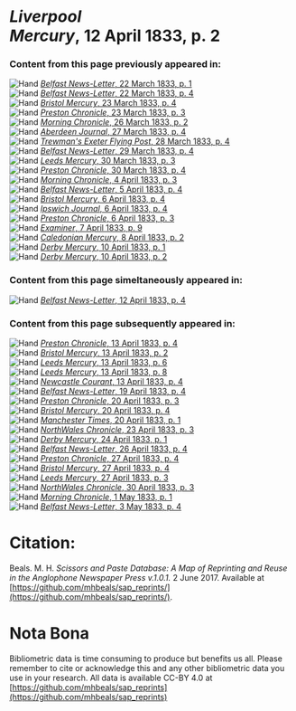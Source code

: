 # *Liverpool Mercury*, 12 April 1833, p. 2  
  
### Content from this page previously appeared in:  
![Hand](http://scissorsandpaste.net/wp-content/uploads/2017/06/smallhandpointer.png) [*Belfast News-Letter*, 22 March 1833, p. 1](https://mhbeals.github.io/sap_html/Belfast-News-Letter/Belfast-News-Letter-22-March-1833-p-1)  
![Hand](http://scissorsandpaste.net/wp-content/uploads/2017/06/smallhandpointer.png) [*Belfast News-Letter*, 22 March 1833, p. 4](https://mhbeals.github.io/sap_html/Belfast-News-Letter/Belfast-News-Letter-22-March-1833-p-4)  
![Hand](http://scissorsandpaste.net/wp-content/uploads/2017/06/smallhandpointer.png) [*Bristol Mercury*, 23 March 1833, p. 4](https://mhbeals.github.io/sap_html/Bristol-Mercury/Bristol-Mercury-23-March-1833-p-4)  
![Hand](http://scissorsandpaste.net/wp-content/uploads/2017/06/smallhandpointer.png) [*Preston Chronicle*, 23 March 1833, p. 3](https://mhbeals.github.io/sap_html/Preston-Chronicle/Preston-Chronicle-23-March-1833-p-3)  
![Hand](http://scissorsandpaste.net/wp-content/uploads/2017/06/smallhandpointer.png) [*Morning Chronicle*, 26 March 1833, p. 2](https://mhbeals.github.io/sap_html/Morning-Chronicle/Morning-Chronicle-26-March-1833-p-2)  
![Hand](http://scissorsandpaste.net/wp-content/uploads/2017/06/smallhandpointer.png) [*Aberdeen Journal*, 27 March 1833, p. 4](https://mhbeals.github.io/sap_html/Aberdeen-Journal/Aberdeen-Journal-27-March-1833-p-4)  
![Hand](http://scissorsandpaste.net/wp-content/uploads/2017/06/smallhandpointer.png) [*Trewman's Exeter Flying Post*, 28 March 1833, p. 4](https://mhbeals.github.io/sap_html/Trewman's-Exeter-Flying-Post/Trewman's-Exeter-Flying-Post-28-March-1833-p-4)  
![Hand](http://scissorsandpaste.net/wp-content/uploads/2017/06/smallhandpointer.png) [*Belfast News-Letter*, 29 March 1833, p. 4](https://mhbeals.github.io/sap_html/Belfast-News-Letter/Belfast-News-Letter-29-March-1833-p-4)  
![Hand](http://scissorsandpaste.net/wp-content/uploads/2017/06/smallhandpointer.png) [*Leeds Mercury*, 30 March 1833, p. 3](https://mhbeals.github.io/sap_html/Leeds-Mercury/Leeds-Mercury-30-March-1833-p-3)  
![Hand](http://scissorsandpaste.net/wp-content/uploads/2017/06/smallhandpointer.png) [*Preston Chronicle*, 30 March 1833, p. 4](https://mhbeals.github.io/sap_html/Preston-Chronicle/Preston-Chronicle-30-March-1833-p-4)  
![Hand](http://scissorsandpaste.net/wp-content/uploads/2017/06/smallhandpointer.png) [*Morning Chronicle*, 4 April 1833, p. 3](https://mhbeals.github.io/sap_html/Morning-Chronicle/Morning-Chronicle-4-April-1833-p-3)  
![Hand](http://scissorsandpaste.net/wp-content/uploads/2017/06/smallhandpointer.png) [*Belfast News-Letter*, 5 April 1833, p. 4](https://mhbeals.github.io/sap_html/Belfast-News-Letter/Belfast-News-Letter-5-April-1833-p-4)  
![Hand](http://scissorsandpaste.net/wp-content/uploads/2017/06/smallhandpointer.png) [*Bristol Mercury*, 6 April 1833, p. 4](https://mhbeals.github.io/sap_html/Bristol-Mercury/Bristol-Mercury-6-April-1833-p-4)  
![Hand](http://scissorsandpaste.net/wp-content/uploads/2017/06/smallhandpointer.png) [*Ipswich Journal*, 6 April 1833, p. 4](https://mhbeals.github.io/sap_html/Ipswich-Journal/Ipswich-Journal-6-April-1833-p-4)  
![Hand](http://scissorsandpaste.net/wp-content/uploads/2017/06/smallhandpointer.png) [*Preston Chronicle*, 6 April 1833, p. 3](https://mhbeals.github.io/sap_html/Preston-Chronicle/Preston-Chronicle-6-April-1833-p-3)  
![Hand](http://scissorsandpaste.net/wp-content/uploads/2017/06/smallhandpointer.png) [*Examiner*, 7 April 1833, p. 9](https://mhbeals.github.io/sap_html/Examiner/Examiner-7-April-1833-p-9)  
![Hand](http://scissorsandpaste.net/wp-content/uploads/2017/06/smallhandpointer.png) [*Caledonian Mercury*, 8 April 1833, p. 2](https://mhbeals.github.io/sap_html/Caledonian-Mercury/Caledonian-Mercury-8-April-1833-p-2)  
![Hand](http://scissorsandpaste.net/wp-content/uploads/2017/06/smallhandpointer.png) [*Derby Mercury*, 10 April 1833, p. 1](https://mhbeals.github.io/sap_html/Derby-Mercury/Derby-Mercury-10-April-1833-p-1)  
![Hand](http://scissorsandpaste.net/wp-content/uploads/2017/06/smallhandpointer.png) [*Derby Mercury*, 10 April 1833, p. 2](https://mhbeals.github.io/sap_html/Derby-Mercury/Derby-Mercury-10-April-1833-p-2)  
  
### Content from this page simeltaneously appeared in:  
![Hand](http://scissorsandpaste.net/wp-content/uploads/2017/06/smallhandpointer.png) [*Belfast News-Letter*, 12 April 1833, p. 4](https://mhbeals.github.io/sap_html/Belfast-News-Letter/Belfast-News-Letter-12-April-1833-p-4)  
  
### Content from this page subsequently appeared in:  
![Hand](http://scissorsandpaste.net/wp-content/uploads/2017/06/smallhandpointer.png) [*Preston Chronicle*, 13 April 1833, p. 4](https://mhbeals.github.io/sap_html/Preston-Chronicle/Preston-Chronicle-13-April-1833-p-4)  
![Hand](http://scissorsandpaste.net/wp-content/uploads/2017/06/smallhandpointer.png) [*Bristol Mercury*, 13 April 1833, p. 2](https://mhbeals.github.io/sap_html/Bristol-Mercury/Bristol-Mercury-13-April-1833-p-2)  
![Hand](http://scissorsandpaste.net/wp-content/uploads/2017/06/smallhandpointer.png) [*Leeds Mercury*, 13 April 1833, p. 6](https://mhbeals.github.io/sap_html/Leeds-Mercury/Leeds-Mercury-13-April-1833-p-6)  
![Hand](http://scissorsandpaste.net/wp-content/uploads/2017/06/smallhandpointer.png) [*Leeds Mercury*, 13 April 1833, p. 8](https://mhbeals.github.io/sap_html/Leeds-Mercury/Leeds-Mercury-13-April-1833-p-8)  
![Hand](http://scissorsandpaste.net/wp-content/uploads/2017/06/smallhandpointer.png) [*Newcastle Courant*, 13 April 1833, p. 4](https://mhbeals.github.io/sap_html/Newcastle-Courant/Newcastle-Courant-13-April-1833-p-4)  
![Hand](http://scissorsandpaste.net/wp-content/uploads/2017/06/smallhandpointer.png) [*Belfast News-Letter*, 19 April 1833, p. 4](https://mhbeals.github.io/sap_html/Belfast-News-Letter/Belfast-News-Letter-19-April-1833-p-4)  
![Hand](http://scissorsandpaste.net/wp-content/uploads/2017/06/smallhandpointer.png) [*Preston Chronicle*, 20 April 1833, p. 3](https://mhbeals.github.io/sap_html/Preston-Chronicle/Preston-Chronicle-20-April-1833-p-3)  
![Hand](http://scissorsandpaste.net/wp-content/uploads/2017/06/smallhandpointer.png) [*Bristol Mercury*, 20 April 1833, p. 4](https://mhbeals.github.io/sap_html/Bristol-Mercury/Bristol-Mercury-20-April-1833-p-4)  
![Hand](http://scissorsandpaste.net/wp-content/uploads/2017/06/smallhandpointer.png) [*Manchester Times*, 20 April 1833, p. 1](https://mhbeals.github.io/sap_html/Manchester-Times/Manchester-Times-20-April-1833-p-1)  
![Hand](http://scissorsandpaste.net/wp-content/uploads/2017/06/smallhandpointer.png) [*NorthWales Chronicle*, 23 April 1833, p. 3](https://mhbeals.github.io/sap_html/NorthWales-Chronicle/NorthWales-Chronicle-23-April-1833-p-3)  
![Hand](http://scissorsandpaste.net/wp-content/uploads/2017/06/smallhandpointer.png) [*Derby Mercury*, 24 April 1833, p. 1](https://mhbeals.github.io/sap_html/Derby-Mercury/Derby-Mercury-24-April-1833-p-1)  
![Hand](http://scissorsandpaste.net/wp-content/uploads/2017/06/smallhandpointer.png) [*Belfast News-Letter*, 26 April 1833, p. 4](https://mhbeals.github.io/sap_html/Belfast-News-Letter/Belfast-News-Letter-26-April-1833-p-4)  
![Hand](http://scissorsandpaste.net/wp-content/uploads/2017/06/smallhandpointer.png) [*Preston Chronicle*, 27 April 1833, p. 4](https://mhbeals.github.io/sap_html/Preston-Chronicle/Preston-Chronicle-27-April-1833-p-4)  
![Hand](http://scissorsandpaste.net/wp-content/uploads/2017/06/smallhandpointer.png) [*Bristol Mercury*, 27 April 1833, p. 4](https://mhbeals.github.io/sap_html/Bristol-Mercury/Bristol-Mercury-27-April-1833-p-4)  
![Hand](http://scissorsandpaste.net/wp-content/uploads/2017/06/smallhandpointer.png) [*Leeds Mercury*, 27 April 1833, p. 3](https://mhbeals.github.io/sap_html/Leeds-Mercury/Leeds-Mercury-27-April-1833-p-3)  
![Hand](http://scissorsandpaste.net/wp-content/uploads/2017/06/smallhandpointer.png) [*NorthWales Chronicle*, 30 April 1833, p. 3](https://mhbeals.github.io/sap_html/NorthWales-Chronicle/NorthWales-Chronicle-30-April-1833-p-3)  
![Hand](http://scissorsandpaste.net/wp-content/uploads/2017/06/smallhandpointer.png) [*Morning Chronicle*, 1 May 1833, p. 1](https://mhbeals.github.io/sap_html/Morning-Chronicle/Morning-Chronicle-1-May-1833-p-1)  
![Hand](http://scissorsandpaste.net/wp-content/uploads/2017/06/smallhandpointer.png) [*Belfast News-Letter*, 3 May 1833, p. 4](https://mhbeals.github.io/sap_html/Belfast-News-Letter/Belfast-News-Letter-3-May-1833-p-4)  


# Citation: 

Beals. M. H. *Scissors and Paste Database: A Map of Reprinting and Reuse in the Anglophone Newspaper Press v.1.0.1.* 2 June 2017. Available at [https://github.com/mhbeals/sap_reprints/](https://github.com/mhbeals/sap_reprints/). 

# Nota Bona

Bibliometric data is time consuming to produce but benefits us all. Please remember to cite or acknowledge this and any other bibliometric data you use in your research. All data is available CC-BY 4.0 at [https://github.com/mhbeals/sap_reprints](https://github.com/mhbeals/sap_reprints)